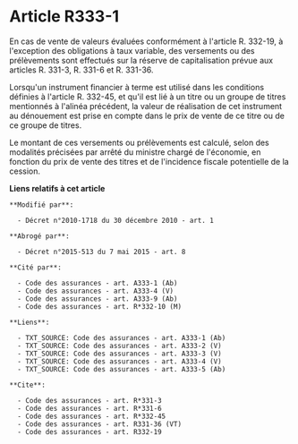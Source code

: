 # Article R333-1

En cas de vente de valeurs évaluées conformément à l'article R. 332-19, à l'exception des obligations à taux variable, des
versements ou des prélèvements sont effectués sur la réserve de capitalisation prévue aux articles R. 331-3, R. 331-6 et R.
331-36. 

Lorsqu'un instrument financier à terme est utilisé dans les conditions définies à l'article R. 332-45, et qu'il est lié à un
titre ou un groupe de titres mentionnés à l'alinéa précédent, la valeur de réalisation de cet instrument au dénouement est
prise en compte dans le prix de vente de ce titre ou de ce groupe de titres. 

Le montant de ces versements ou prélèvements est calculé, selon des modalités précisées par arrêté du ministre chargé de
l'économie, en fonction du prix de vente des titres et de l'incidence fiscale potentielle de la cession.

**Liens relatifs à cet article**

	**Modifié par**:

	  - Décret n°2010-1718 du 30 décembre 2010 - art. 1

	**Abrogé par**:

	  - Décret n°2015-513 du 7 mai 2015 - art. 8

	**Cité par**:

	  - Code des assurances - art. A333-1 (Ab)
	  - Code des assurances - art. A333-4 (V)
	  - Code des assurances - art. A333-9 (Ab)
	  - Code des assurances - art. R*332-10 (M)

	**Liens**:

	  - TXT_SOURCE: Code des assurances - art. A333-1 (Ab)
	  - TXT_SOURCE: Code des assurances - art. A333-2 (V)
	  - TXT_SOURCE: Code des assurances - art. A333-3 (V)
	  - TXT_SOURCE: Code des assurances - art. A333-4 (V)
	  - TXT_SOURCE: Code des assurances - art. A333-5 (Ab)

	**Cite**:

	  - Code des assurances - art. R*331-3
	  - Code des assurances - art. R*331-6
	  - Code des assurances - art. R*332-45
	  - Code des assurances - art. R331-36 (VT)
	  - Code des assurances - art. R332-19
